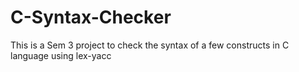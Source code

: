 # C-Syntax-Checker
This is a Sem 3 project to check the syntax of a few constructs in C language using lex-yacc
